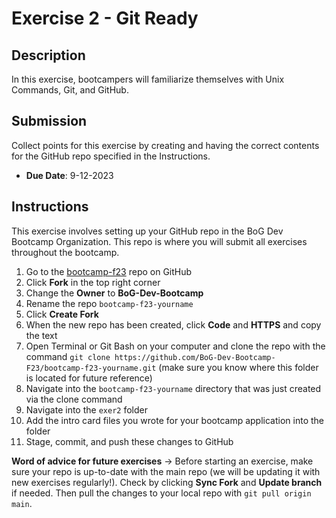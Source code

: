# Exercise 2 - Git Ready

## Description
In this exercise, bootcampers will familiarize themselves with Unix Commands, Git, and GitHub. 

## Submission
Collect points for this exercise by creating and having the correct contents for the GitHub repo specified in the Instructions. 
- **Due Date**: 9-12-2023

## Instructions
This exercise involves setting up your GitHub repo in the BoG Dev Bootcamp Organization. This repo is where you will submit all exercises throughout the bootcamp. 

1. Go to the [bootcamp-f23](https://github.com/BoG-Dev-Bootcamp-F23/bootcamp-f23) repo on GitHub
2. Click **Fork** in the top right corner
3. Change the **Owner** to **BoG-Dev-Bootcamp**
4. Rename the repo `bootcamp-f23-yourname`
5. Click **Create Fork**
6. When the new repo has been created, click **Code** and **HTTPS** and copy the text
7. Open Terminal or Git Bash on your computer and clone the repo with the command `git clone https://github.com/BoG-Dev-Bootcamp-F23/bootcamp-f23-yourname.git` (make sure you know where this folder is located for future reference)
8. Navigate into the `bootcamp-f23-yourname` directory that was just created via the clone command
9. Navigate into the `exer2` folder
10. Add the intro card files you wrote for your bootcamp application into the folder
11. Stage, commit, and push these changes to GitHub

**Word of advice for future exercises** -> Before starting an exercise, make sure your repo is up-to-date with the main repo (we will be updating it with new exercises regularly!). Check by clicking **Sync Fork** and **Update branch** if needed. Then pull the changes to your local repo with `git pull origin main`.
